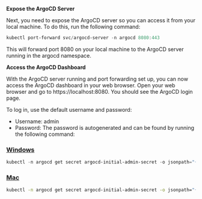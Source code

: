 **Expose the ArgoCD Server**

Next, you need to expose the ArgoCD server so you can access it from your local machine. To do this, run the following command:

```powershell
kubectl port-forward svc/argocd-server -n argocd 8080:443
```

This will forward port 8080 on your local machine to the ArgoCD server running in the argocd namespace.

**Access the ArgoCD Dashboard**

With the ArgoCD server running and port forwarding set up, you can now access the ArgoCD dashboard in your web browser. Open your web browser and go to https://localhost:8080. You should see the ArgoCD login page.

To log in, use the default username and password:

- Username: admin
- Password: The password is autogenerated and can be found by running the following command:

### [Windows](#tab/powershell)

```powershell
kubectl -n argocd get secret argocd-initial-admin-secret -o jsonpath="{.data.password}" | %{[System.Text.Encoding]::UTF8.GetString([System.Convert]::FromBase64String($_))}
```

### [Mac](#tab/bash)

```bash
kubectl -n argocd get secret argocd-initial-admin-secret -o jsonpath="{.data.password}" | base64 -d
```